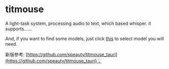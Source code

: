 # titmouse
A light-task system, processing audio to text, which based whisper. it supports......

And, if you want to find some models, just click [this](https://huggingface.co/datasets/ggerganov/whisper.cpp) to select model you will need.


新版参考: [https://github.com/speauty/titmouse_tauri](https://github.com/speauty/titmouse_tauri)；
